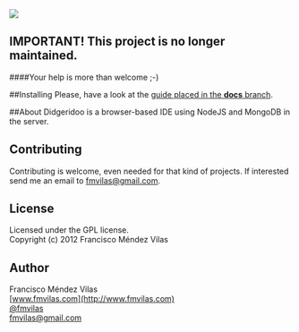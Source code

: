 <img src="logo.png">

## IMPORTANT! This project is no longer maintained.

####Your help is more than welcome ;-)

##Installing
Please, have a look at the [guide placed in the **docs** branch](https://github.com/fmvilas/didgeridoo/tree/docs).

##About
Didgeridoo is a browser-based IDE using NodeJS and MongoDB in the server.

## Contributing
Contributing is welcome, even needed for that kind of projects. If interested send me an email to [fmvilas@gmail.com](mailto:fmvilas@gmail.com).

## License
Licensed under the GPL license.<br />
Copyright (c) 2012 Francisco Méndez Vilas

## Author
Francisco Méndez Vilas <br/>
[www.fmvilas.com](http://www.fmvilas.com) <br/>
[@fmvilas](http://www.twitter.com/fmvilas) <br/>
[fmvilas@gmail.com](mailto:fmvilas@gmail.com)
